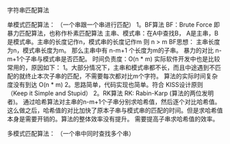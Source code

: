 字符串匹配算法

单模式匹配算法：
（一个串跟一个串进行匹配）
1。BF算法
    BF：Brute Force 即暴力匹配算法，也称作朴素匹配算法
    主串、模式串：在A中查找B， A是主串，B是模式串。主串的长度记作n，模式串的长度记作m 则 n > m
    BF思想： 主串长度为n，模式串长度为m。 那么主串中有 n-m+1 个长度为m的子串。
            暴力的对比 n-m+1个子串与模式串是否匹配。
    时间负责度：O(n * m)
    实际软件开发中也是比较常用的，原因如下：
        1。大部分情况下，主串和模式串都不长，而且中途遇到不匹配的就终止本次子串的匹配，不需要每次都对比m个字符。
            算法的实际时间复杂度没有到达 O(n * m)
        2。思路简单，代码实现也简单。符合 KISS设计原则  （Keep it Simple and Stupid）
2。RK算法
    RK: Rabin-Karp (算法的两位发明者)。
    通过哈希算法对主串的n-m+1个子串分别求哈希值，然后逐个对比哈希值。
    这么做之后，哈希值的对比加快了原本子串与模式串的匹配的时间。但是求哈希值本身是需要开销的。算法的整体效率没有提升。
    需要提高子串求哈希值的效率。
    

多模式匹配算法：
（一个串中同时查找多个串）
 